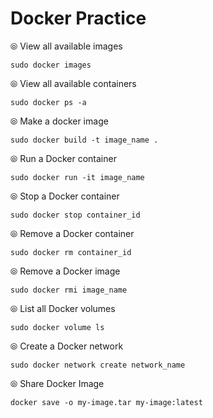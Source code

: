 # Docker Practice

⦾ View all available images
```
sudo docker images
```

⦾ View all available containers
```
sudo docker ps -a
```

⦾ Make a docker image
```
sudo docker build -t image_name .
```
⦾ Run a Docker container
```
sudo docker run -it image_name
```

⦾ Stop a Docker container
```
sudo docker stop container_id
```

⦾ Remove a Docker container
```
sudo docker rm container_id
```

⦾ Remove a Docker image
```
sudo docker rmi image_name
```

⦾ List all Docker volumes
```
sudo docker volume ls
```

⦾ Create a Docker network
```
sudo docker network create network_name
```

⦾ Share Docker Image
```
docker save -o my-image.tar my-image:latest
```

